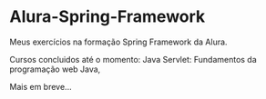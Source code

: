 # Alura-Spring-Framework
Meus exercícios na formação Spring Framework da Alura.

Cursos concluidos até o momento:
  Java Servlet: Fundamentos da programação web Java,
  
  Mais em breve...
